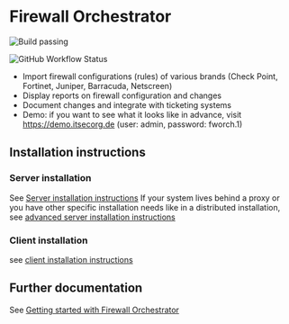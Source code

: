 # Firewall Orchestrator

![Build passing](https://github.com/CactuseSecurity/firewall-orchestrator/workflows/test-install/badge.svg)

![GitHub Workflow Status](https://github.com/workflows/CactuseSecurity/firewall-orchestrator/Build/badge.svg)


- Import firewall configurations (rules) of various brands (Check Point, Fortinet, Juniper, Barracuda, Netscreen)
- Display reports on firewall configuration and changes
- Document changes and integrate with ticketing systems
- Demo: if you want to see what it looks like in advance, visit <https://demo.itsecorg.de> (user: admin, password: fworch.1)

## Installation instructions
### Server installation

See [Server installation instructions](blob/master/documentation/installer/server-install.md)
If your system lives behind a proxy or you have other specific installation needs like in a distributed installation, see [advanced server installation instructions](documentation/installer/install-advanced.md)

### Client installation

see [client installation instructions](documentation/installer/client-eto-install.md)

## Further documentation

See [Getting started with Firewall Orchestrator](documentation/get-started.MD)
